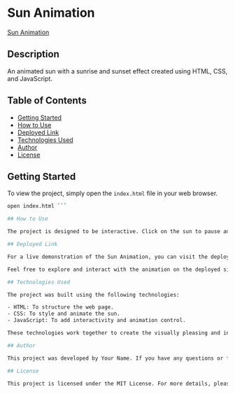 # Sun Animation

[Sun Animation](https://hadep275.github.io/SunAnimation/)

## Description

An animated sun with a sunrise and sunset effect created using HTML, CSS, and JavaScript.

## Table of Contents

- [Getting Started](#getting-started)
- [How to Use](#how-to-use)
- [Deployed Link](#deployed-link)
- [Technologies Used](#technologies-used)
- [Author](#author)
- [License](#license)

## Getting Started

To view the project, simply open the `index.html` file in your web browser.

```bash
open index.html ```

## How to Use

The project is designed to be interactive. Click on the sun to pause and resume the sunrise/sunset animation. This feature adds an engaging element to the project, allowing users to control the animation.

## Deployed Link

For a live demonstration of the Sun Animation, you can visit the deployed version at the following link: [Sun Animation Demo](https://your-deployed-link.com).

Feel free to explore and interact with the animation on the deployed site.

## Technologies Used

The project was built using the following technologies:

- HTML: To structure the web page.
- CSS: To style and animate the sun.
- JavaScript: To add interactivity and animation control.

These technologies work together to create the visually pleasing and interactive experience.

## Author

This project was developed by Your Name. If you have any questions or feedback, feel free to contact the author via their website or email.

## License

This project is licensed under the MIT License. For more details, please refer to the LICENSE file in the project's repository.
